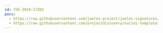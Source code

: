 ```yaml
---
id: CVE-2019-17382
pocs:
  - https://raw.githubusercontent.com/jaeles-project/jaeles-signatures/master/cves/zabbix-improper-authentication-cve-2019-17382.yaml
  - https://raw.githubusercontent.com/projectdiscovery/nuclei-templates/master/cves/CVE-2019-17382.yaml
---
```


